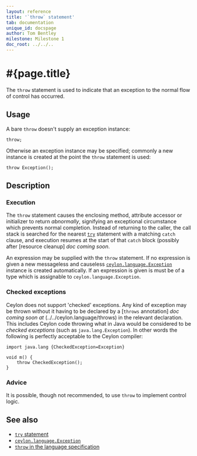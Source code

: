 ```yaml
---
layout: reference
title: '`throw` statement'
tab: documentation
unique_id: docspage
author: Tom Bentley
milestone: Milestone 1
doc_root: ../../..
---
```


# #{page.title}

The `throw` statement is used to indicate that an exception to the normal 
flow of control has occurred.

## Usage 

A bare `throw` doesn't supply an exception instance:

<!-- cat: void m() { -->
    throw;
<!-- cat: } -->

Otherwise an exception instance may be specified; commonly a new instance is 
created at the point the `throw` statement is used:

<!-- cat: void m() { -->
    throw Exception();
<!-- cat: } -->

## Description

### Execution

The `throw` statement causes the enclosing method, attribute accessor or 
initializer to return *abnormally*, signifying an exceptional circumstance 
which prevents normal completion. Instead of returning to the caller, the
call stack is searched for the nearest [`try`](../try) statement 
with a matching `catch` clause, and execution resumes at the start of that
`catch` block (possibly after [resource cleanup] _doc coming soon_.

An expression may be supplied with the `throw` statement. If no expression is 
given a new messageless and causeless 
[`ceylon.language.Exception`](#{site.urls.apidoc_current}/ceylon/language/interface_Exception.html) instance is 
created automatically. If an expression is given is must be of a type which is
assignable to `ceylon.language.Exception`.

### Checked exceptions

Ceylon does not support 'checked' exceptions. Any kind of exception may be 
thrown without it having to be declared by a 
[`throws` annotation]  _doc coming soon at_ (../../ceylon.language/throws) in the relevant declaration. 
This includes Ceylon code throwing what in Java would 
be considered to be *checked exceptions* (such as `java.lang.Exception`). In 
other words the following is perfectly acceptable to the Ceylon compiler:

    import java.lang {CheckedException=Exception}
    
    void m() {
        throw CheckedException();
    }

### Advice

It is possible, though not recommended, to use `throw` to implement control 
logic.

## See also

* [`try` statement](../try)
* [`ceylon.language.Exception`](#{site.urls.apidoc_current}/ceylon/language/interface_Exception.html)
* [`throw` in the language specification](#{page.doc_root}/#{site.urls.spec_relative}#trycatchfinally)

